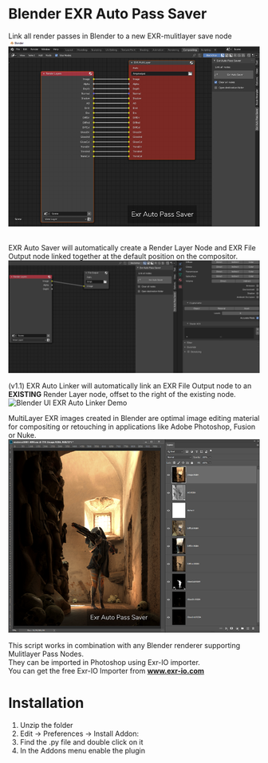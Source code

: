 # Blender EXR Auto Pass Saver
Link all render passes in Blender to a new EXR-mulitlayer save node
![Blender UI Preview](images/Exr_Auto_Pass_Saver_UI_Blender.png)
<br/><br/>

EXR Auto Saver will automatically create a Render Layer Node and EXR File Output node linked together at the default position on the compositor.
![Blender UI EXR Auto Saver Demo](images/exr_auto-pass_saver.gif)<br/>

(v1.1) EXR Auto Linker will automatically link an EXR File Output node to an <b>EXISTING</b> Render Layer node, offset to the right of the existing node.
![Blender UI EXR Auto Linker Demo](images/EXR_LINKER_DEMO.gif)<br/>

MultiLayer EXR images created in Blender are optimal image editing material for compositing or retouching in applications like Adobe Photoshop, Fusion or Nuke.
![Photoshop preview of created Multilayer Exr Image](images/Exr_Auto_Pass_Saver_Imported_in_Photoshop.png)<br/>

This script works in combination with any Blender renderer supporting Mulitlayer Pass Nodes.<br/>
They can be imported in Photoshop using Exr-IO importer.<br/>
You can get the free Exr-IO Importer from <b>www.exr-io.com</b><br/>



# Installation
1. Unzip the folder
2. Edit -> Preferences -> Install Addon:
3. Find the .py file and double click on it
4. In the Addons menu enable the plugin
